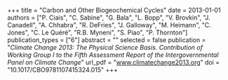 +++
title = "Carbon and Other Biogeochemical Cycles"
date = 2013-01-01
authors = ["P. Ciais", "C. Sabine", "G. Bala", "L. Bopp", "V. Brovkin", "J. Canadell", "A. Chhabra", "R. DeFries", "J. Galloway", "M. Heimann", "C. Jones", "C. Le Quéré", "R.B. Myneni", "S. Piao", "P. Thornton"]
publication_types = ["6"]
abstract = ""
selected = false
publication = "*Climate Change 2013: The Physical Science Basis. Contribution of Working Group I to the Fifth Assessment Report of the Intergovernmental Panel on Climate Change*"
url_pdf = "www.climatechange2013.org"
doi = "10.1017/CBO9781107415324.015"
+++

